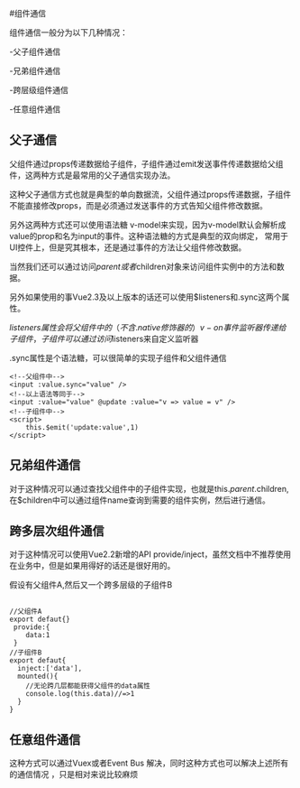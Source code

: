 #组件通信

组件通信一般分为以下几种情况：

-父子组件通信

-兄弟组件通信

-跨层级组件通信

-任意组件通信

## 父子通信

父组件通过props传递数据给子组件，子组件通过emit发送事件传递数据给父组件，这两种方式是最常用的父子通信实现办法。

这种父子通信方式也就是典型的单向数据流，父组件通过props传递数据，子组件不能直接修改props，而是必须通过发送事件的方式告知父组件修改数据。

另外这两种方式还可以使用语法糖 v-model来实现，因为v-model默认会解析成value的prop和名为input的事件。这种语法糖的方式是典型的双向绑定，
常用于UI控件上，但是究其根本，还是通过事件的方法让父组件修改数据。

当然我们还可以通过访问$parent或者$children对象来访问组件实例中的方法和数据。

另外如果使用的事Vue2.3及以上版本的话还可以使用$listeners和.sync这两个属性。

$listeners属性会将父组件中的（不含 .native修饰器的）v-on事件监听器传递给子组件，子组件可以通过访问$listeners来自定义监听器

.sync属性是个语法糖，可以很简单的实现子组件和父组件通信

```
<!--父组件中-->
<input :value.sync="value" />
<!--以上语法等同于-->
<input :value="value" @update :value="v => value = v" />
<!--子组件中-->
<script>
    this.$emit('update:value',1)
</script>

```

## 兄弟组件通信

对于这种情况可以通过查找父组件中的子组件实现，也就是this.$parent.$children,在$children中可以通过组件name查询到需要的组件实例，然后进行通信。

## 跨多层次组件通信

对于这种情况可以使用Vue2.2新增的API provide/inject，虽然文档中不推荐使用在业务中，但是如果用得好的话还是很好用的。

假设有父组件A,然后又一个跨多层级的子组件B

```

//父组件A
export defaut{}
 provide:{
    data:1
 }
//子组件B
export defaut{
  inject:['data'],
  mounted(){
    //无论跨几层都能获得父组件的data属性
    console.log(this.data)//=>1
  }
}
```

## 任意组件通信

这种方式可以通过Vuex或者Event Bus 解决，同时这种方式也可以解决上述所有的通信情况 ，只是相对来说比较麻烦


